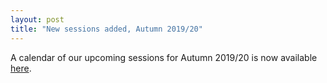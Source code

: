 ```yaml
---
layout: post
title: "New sessions added, Autumn 2019/20"
---
```

A calendar of our upcoming sessions for Autumn 2019/20 is now available [here](/upcoming-sessions).
